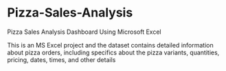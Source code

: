 # Pizza-Sales-Analysis
Pizza Sales Analysis Dashboard Using Microsoft Excel

This is an MS Excel project and the dataset contains detailed information about pizza orders, including specifics about the pizza variants, quantities, pricing, dates, times, and other details

